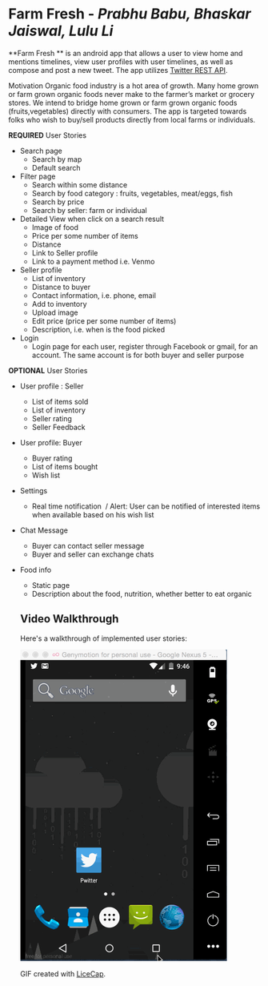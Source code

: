 # Farm Fresh - *Prabhu Babu, Bhaskar Jaiswal, Lulu Li*

**Farm Fresh ** is an android app that allows a user to view home and mentions timelines, view user profiles with user timelines, as well as compose and post a new tweet. The app utilizes [Twitter REST API](https://dev.twitter.com/rest/public).

Motivation
Organic food industry is a hot area of growth. Many home grown or farm grown organic foods never make to the farmer’s market or grocery stores. We intend to bridge home grown or farm grown organic foods (fruits,vegetables) directly with consumers. The app is targeted towards folks who wish to buy/sell products directly from local farms or individuals. 

**REQUIRED** User Stories

* Search page
    * Search by map 
    * Default search  
* Filter page
    * Search within some distance
    * Search by food category : fruits, vegetables, meat/eggs, fish 
    * Search by price
    * Search by seller: farm or individual  
* Detailed View when click on a search result 
    *   Image of food
    *   Price per some number of items
    *   Distance
    *   Link to Seller profile 
    *   Link to a payment method i.e. Venmo 
* Seller profile 
    *   List of inventory
    *   Distance to buyer
    *   Contact information, i.e. phone, email  
    *   Add to inventory
    *   Upload image
    *   Edit price (price per some number of items)
    *   Description, i.e. when is the food picked 
* Login
    *   Login page for each user, register through Facebook or gmail, for an account. The same account is for both buyer and seller purpose 

**OPTIONAL** User Stories
* User profile : Seller
    *   List of items sold
    *   List of inventory
    *   Seller rating 
    *   Seller Feedback 

* User profile: Buyer
    *   Buyer rating
    *   List of items bought
    *   Wish list 
* Settings
    *   Real time notification  / Alert: User can be notified of interested items when available based on his wish list  
* Chat Message 
    *   Buyer can contact seller message
    *   Buyer and seller can exchange chats 
* Food info 
    *   Static page 
    *   Description about the food, nutrition, whether better to eat organic 
    
    
    ## Video Walkthrough
    
    Here's a walkthrough of implemented user stories:
    
    <img src='https://github.com/FarmFresh/farm-fresh/blob/master/farmfresh.gif' title='Video Walkthrough' width='' alt='Video Walkthrough' />
    
    GIF created with [LiceCap](http://www.cockos.com/licecap/).